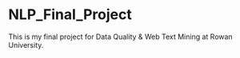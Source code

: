 # NLP_Final_Project
This is my final project for Data Quality & Web Text Mining at Rowan University.

